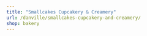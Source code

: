 ```yaml
---
title: "Smallcakes Cupcakery & Creamery"
url: /danville/smallcakes-cupcakery-and-creamery/
shop: bakery
---
```

